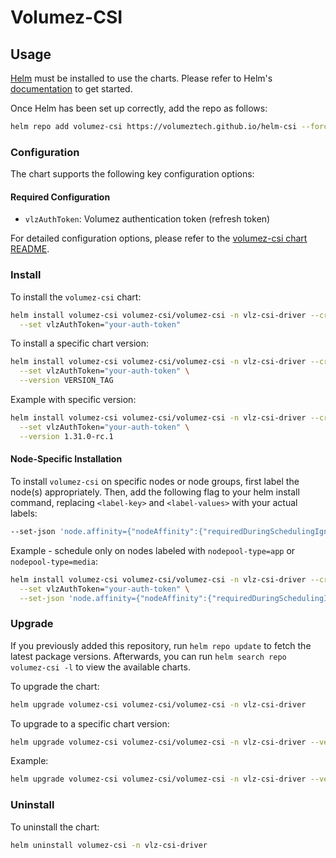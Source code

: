 # Volumez-CSI

## Usage

[Helm](https://helm.sh) must be installed to use the charts. Please refer to
Helm's [documentation](https://helm.sh/docs) to get started.

Once Helm has been set up correctly, add the repo as follows:

```bash
helm repo add volumez-csi https://volumeztech.github.io/helm-csi --force-update
```

### Configuration

The chart supports the following key configuration options:

#### Required Configuration
- `vlzAuthToken`: Volumez authentication token (refresh token)

For detailed configuration options, please refer to the [volumez-csi chart README](./charts/volumez-csi/README.md).

### Install

To install the `volumez-csi` chart:

```bash
helm install volumez-csi volumez-csi/volumez-csi -n vlz-csi-driver --create-namespace \
  --set vlzAuthToken="your-auth-token" 
```

To install a specific chart version:
```bash
helm install volumez-csi volumez-csi/volumez-csi -n vlz-csi-driver --create-namespace \
  --set vlzAuthToken="your-auth-token" \
  --version VERSION_TAG
```

Example with specific version:
```bash
helm install volumez-csi volumez-csi/volumez-csi -n vlz-csi-driver --create-namespace \
  --set vlzAuthToken="your-auth-token" \
  --version 1.31.0-rc.1
```

#### Node-Specific Installation

To install `volumez-csi` on specific nodes or node groups, first label the node(s) appropriately.
Then, add the following flag to your helm install command, replacing `<label-key>` and `<label-values>` with your actual labels:

```bash
--set-json 'node.affinity={"nodeAffinity":{"requiredDuringSchedulingIgnoredDuringExecution":{"nodeSelectorTerms":[{"matchExpressions":[{"key":"<label-key>","operator":"In","values":["<label-values>"]}]}]}}}'
```

Example - schedule only on nodes labeled with `nodepool-type=app` or `nodepool-type=media`:
```bash
helm install volumez-csi volumez-csi/volumez-csi -n vlz-csi-driver --create-namespace \
  --set vlzAuthToken="your-auth-token" \
  --set-json 'node.affinity={"nodeAffinity":{"requiredDuringSchedulingIgnoredDuringExecution":{"nodeSelectorTerms":[{"matchExpressions":[{"key":"nodepool-type","operator":"In","values":["app", "media"]}]}]}}}'
```

### Upgrade

If you previously added this repository, run `helm repo update` to fetch the latest package versions.
Afterwards, you can run `helm search repo volumez-csi -l` to view the available charts.

To upgrade the chart:
```bash
helm upgrade volumez-csi volumez-csi/volumez-csi -n vlz-csi-driver
```

To upgrade to a specific chart version:
```bash
helm upgrade volumez-csi volumez-csi/volumez-csi -n vlz-csi-driver --version VERSION_TAG
```

Example:
```bash
helm upgrade volumez-csi volumez-csi/volumez-csi -n vlz-csi-driver --version 1.31.0-rc.1
```

### Uninstall

To uninstall the chart:

```bash
helm uninstall volumez-csi -n vlz-csi-driver
```
